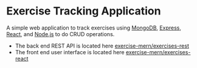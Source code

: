 # Exercise Tracking Application

A simple web application to track exercises using [MongoDB], [Express], [React], and [Node.js] to do CRUD operations.

- The back end REST API is located here [exercise-mern/exercises-rest](exercise-mern/exercises-rest)
- The front end user interface is located here [exercise-mern/exercises-react](exercise-mern/exercises-react)

[MongoDB]: https://www.mongodb.com/
[Express]: https://expressjs.com/
[React]: https://reactjs.org/
[Node.js]: https://nodejs.org/en/
